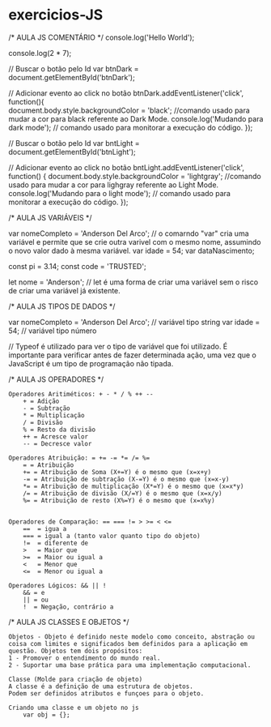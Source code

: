 # exercicios-JS

/* AULA JS COMENTÁRIO */
console.log('Hello World');

console.log(2 * 7);

// Buscar o botão pelo Id
var btnDark = document.getElementById('btnDark');

// Adicionar evento ao click no botão
btnDark.addEventListener('click', function(){    
    document.body.style.backgroundColor = 'black'; //comando usado para mudar a cor para black referente ao Dark Mode.
    console.log('Mudando para dark mode'); // comando usado para monitorar a execução do código.
});

// Buscar o botão pelo Id
var bntLight = document.getElementById('btnLight');

// Adicionar evento ao click no botão
bntLight.addEventListener('click', function() {
    document.body.style.backgroundColor = 'lightgray'; //comando usado para mudar a cor para lighgray referente ao Light Mode.
    console.log('Mudando para o light mode'); // comando usado para monitorar a execução do código.
});


/* AULA JS VARIÁVEIS */

var nomeCompleto = 'Anderson Del Arco'; // o comarndo "var" cria uma variável e permite que se crie outra varivel com o mesmo nome, assumindo o novo valor dado à mesma variável.
var idade = 54;
var dataNascimento;

const pi = 3.14;
const code = 'TRUSTED';

let nome = 'Anderson'; // let é uma forma de criar uma variável sem o risco de criar uma variável já existente.


/* AULA JS TIPOS DE DADOS */

var nomeCompleto = 'Anderson Del Arco'; // variável tipo string
var idade = 54; // variável tipo número

// Typeof é utilizado para ver o tipo de variável que foi utilizado. É importante para verificar antes de fazer determinada ação, uma vez que o JavaScript é um tipo de programação não tipada.


/* AULA JS OPERADORES */

    Operadores Aritiméticos: + - * / % ++ --
        + = Adição
        - = Subtração
        * = Multiplicação
        / = Divisão
        % = Resto da divisão
        ++ = Acresce valor
        -- = Decresce valor

    Operadores Atribuição: = += -= *= /= %=
        = = Atribuição
        += = Atribuição de Soma (X+=Y) é o mesmo que (x=x+y)
        -= = Atribuição de subtração (X-=Y) é o mesmo que (x=x-y)
        *= = Atribuição de multiplicação (X*=Y) é o mesmo que (x=x*y)
        /= = Atribuição de divisão (X/=Y) é o mesmo que (x=x/y)
        %= = Atribuição de resto (X%=Y) é o mesmo que (x=x%y)


    Operadores de Comparação: == === != > >= < <=
        ==  = igua a
        === = igual a (tanto valor quanto tipo do objeto)
        !=  = diferente de
        >   = Maior que
        >=  = Maior ou igual a
        <   = Menor que
        <=  = Menor ou igual a

    Operadores Lógicos: && || !
        && = e
        || = ou
        !  = Negação, contrário a


/* AULA JS CLASSES E OBJETOS */

    Objetos - Objeto é definido neste modelo como conceito, abstração ou coisa com limites e significados bem definidos para a aplicação em questão. Objetos tem dois propósitos:
    1 - Promover o entendimento do mundo real.
    2 - Suportar uma base prática para uma implementação computacional.

    Classe (Molde para criação de objeto)
    A classe é a definição de uma estrutura de objetos.
    Podem ser definidos atributos e funçoes para o objeto.

    Criando uma classe e um objeto no js
        var obj = {};

    


